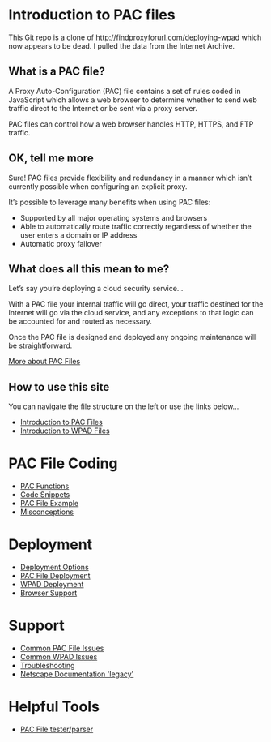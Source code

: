 # Introduction to PAC files

This Git repo is a clone of http://findproxyforurl.com/deploying-wpad which now appears to be dead. I pulled the data from the Internet Archive. 


## What is a PAC file?
A Proxy Auto-Configuration (PAC) file contains a set of rules coded in JavaScript which allows a web browser to determine whether to send web traffic direct to the Internet or be sent via a proxy server.

PAC files can control how a web browser handles HTTP, HTTPS, and FTP traffic.

## OK, tell me more
Sure! PAC files provide flexibility and redundancy in a manner which isn’t currently possible when configuring an explicit proxy.

It’s possible to leverage many benefits when using PAC files:
- Supported by all major operating systems and browsers
- Able to automatically route traffic correctly regardless of whether the user enters a domain or IP address
- Automatic proxy failover

## What does all this mean to me?
Let’s say you’re deploying a cloud security service…

With a PAC file your internal traffic will go direct, your traffic destined for the Internet will go via the cloud service, and any exceptions to that logic can be accounted for and routed as necessary.

Once the PAC file is designed and deployed any ongoing maintenance will be straightforward.

[More about PAC Files](https://github.com/mdriesnj/findproxyforurl/blob/main/1_Pac_Intro.md)

## How to use this site

You can navigate the file structure on the left or use the links below...

- [Introduction to PAC Files](https://github.com/mdriesnj/findproxyforurl/blob/main/1_Pac_Intro.md)
- [Introduction to WPAD Files](https://github.com/mdriesnj/findproxyforurl/blob/main/2_Wpad_Intro.md)

# PAC File Coding

- [PAC Functions](https://github.com/mdriesnj/findproxyforurl/blob/main/Pac_File_Coding/Pac_Functions.md)
- [Code Snippets](https://github.com/mdriesnj/findproxyforurl/blob/main/Pac_File_Coding/Code_Snippets.md)
- [PAC File Example](https://github.com/mdriesnj/findproxyforurl/blob/main/Pac_File_Coding/Example.md)
- [Misconceptions](https://github.com/mdriesnj/findproxyforurl/blob/main/Pac_File_Coding/Misconceptions.md)

# Deployment

- [Deployment Options](https://github.com/mdriesnj/findproxyforurl/blob/main/Deployment/Deployment_Options.md)
- [PAC File Deployment](https://github.com/mdriesnj/findproxyforurl/blob/main/Deployment/PAC_Deployment.md)
- [WPAD Deployment](https://github.com/mdriesnj/findproxyforurl/blob/main/Deployment/WPAD_Deployment.md)
- [Browser Support](https://github.com/mdriesnj/findproxyforurl/blob/main/Deployment/Browser_Support.md)

# Support

- [Common PAC File Issues](https://github.com/mdriesnj/findproxyforurl/blob/main/Support/Common_PAC_File_Issues.md)
- [Common WPAD Issues](https://github.com/mdriesnj/findproxyforurl/blob/main/Support/Common_WPAD_Issues.md)
- [Troubleshooting](https://github.com/mdriesnj/findproxyforurl/blob/main/Support/Troubleshooting.md)
- [Netscape Documentation 'legacy'](https://github.com/mdriesnj/findproxyforurl/blob/main/Support/netscape_documentation.md)

# Helpful Tools

- [PAC File tester/parser](https://thorsenlabs.com/pac)
